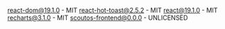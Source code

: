 [react-dom@19.1.0](https://github.com/facebook/react) - MIT
[react-hot-toast@2.5.2](https://github.com/timolins/react-hot-toast) - MIT
[react@19.1.0](https://github.com/facebook/react) - MIT
[recharts@3.1.0](https://github.com/recharts/recharts) - MIT
[scoutos-frontend@0.0.0](undefined) - UNLICENSED


